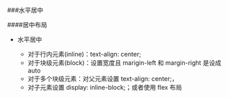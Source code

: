 ###水平居中

####居中布局

 * 水平居中
  
   * 对于行内元素(inline)：text-align: center;
   * 对于块级元素(block)：设置宽度且 marigin-left 和 margin-right 是设成 auto
   * 对于多个块级元素：对父元素设置 text-align: center;，     
   * 对子元素设置 display: inline-block;；或者使用 flex 布局
   
   
   
   